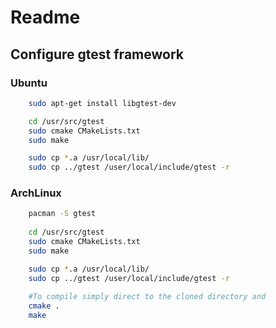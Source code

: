 # Readme

## Configure gtest framework

### Ubuntu

```bash
    sudo apt-get install libgtest-dev

    cd /usr/src/gtest
    sudo cmake CMakeLists.txt
    sudo make

    sudo cp *.a /usr/local/lib/
    sudo cp ../gtest /user/local/include/gtest -r
```

### ArchLinux
```bash
    pacman -S gtest
    
    cd /usr/src/gtest
    sudo cmake CMakeLists.txt
    sudo make

    sudo cp *.a /usr/local/lib/
    sudo cp ../gtest /user/local/include/gtest -r
    
    #To compile simply direct to the cloned directory and
    cmake .
    make
```
